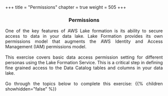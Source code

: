 +++
title = "Permissions"
chapter = true
weight = 505
+++


<center><h3>Permissions</h3></center>

<div style="text-align: justify">
  One of the key features of AWS Lake formation is its ability to secure access to data in your data lake. Lake Formation provides its own permissions model that augments the AWS Identity and Access Management (IAM) permissions model.
  <br/><br/>This exercise covers basic data access permission setting for different personas using the Lake Formation Service. This is a critical step in defining fine grained access to the Data Catalog tables and columns in your data lake.
  <br/><br/>Go through the topics below to complete this exercise:
  {{% children showhidden="false" %}}
</div>